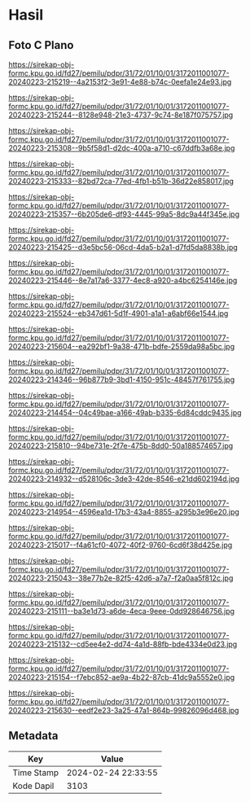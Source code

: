 # Hasil

## Foto C Plano

https://sirekap-obj-formc.kpu.go.id/fd27/pemilu/pdpr/31/72/01/10/01/3172011001077-20240223-215219--4a2153f2-3e91-4e88-b74c-0eefa1e24e93.jpg

https://sirekap-obj-formc.kpu.go.id/fd27/pemilu/pdpr/31/72/01/10/01/3172011001077-20240223-215244--8128e948-21e3-4737-9c74-8e187f075757.jpg

https://sirekap-obj-formc.kpu.go.id/fd27/pemilu/pdpr/31/72/01/10/01/3172011001077-20240223-215308--9b5f58d1-d2dc-400a-a710-c67ddfb3a68e.jpg

https://sirekap-obj-formc.kpu.go.id/fd27/pemilu/pdpr/31/72/01/10/01/3172011001077-20240223-215333--82bd72ca-77ed-4fb1-b51b-36d22e858017.jpg

https://sirekap-obj-formc.kpu.go.id/fd27/pemilu/pdpr/31/72/01/10/01/3172011001077-20240223-215357--6b205de6-df93-4445-99a5-8dc9a44f345e.jpg

https://sirekap-obj-formc.kpu.go.id/fd27/pemilu/pdpr/31/72/01/10/01/3172011001077-20240223-215425--d3e5bc56-06cd-4da5-b2a1-d7fd5da8838b.jpg

https://sirekap-obj-formc.kpu.go.id/fd27/pemilu/pdpr/31/72/01/10/01/3172011001077-20240223-215446--8e7a17a6-3377-4ec8-a920-a4bc6254146e.jpg

https://sirekap-obj-formc.kpu.go.id/fd27/pemilu/pdpr/31/72/01/10/01/3172011001077-20240223-215524--eb347d61-5d1f-4901-a1a1-a6abf66e1544.jpg

https://sirekap-obj-formc.kpu.go.id/fd27/pemilu/pdpr/31/72/01/10/01/3172011001077-20240223-215604--ea292bf1-9a38-471b-bdfe-2559da98a5bc.jpg

https://sirekap-obj-formc.kpu.go.id/fd27/pemilu/pdpr/31/72/01/10/01/3172011001077-20240223-214346--96b877b9-3bd1-4150-951c-48457f761755.jpg

https://sirekap-obj-formc.kpu.go.id/fd27/pemilu/pdpr/31/72/01/10/01/3172011001077-20240223-214454--04c49bae-a166-49ab-b335-6d84cddc9435.jpg

https://sirekap-obj-formc.kpu.go.id/fd27/pemilu/pdpr/31/72/01/10/01/3172011001077-20240223-215810--94be731e-2f7e-475b-8dd0-50a188574657.jpg

https://sirekap-obj-formc.kpu.go.id/fd27/pemilu/pdpr/31/72/01/10/01/3172011001077-20240223-214932--d528106c-3de3-42de-8546-e21dd602194d.jpg

https://sirekap-obj-formc.kpu.go.id/fd27/pemilu/pdpr/31/72/01/10/01/3172011001077-20240223-214954--4596ea1d-17b3-43a4-8855-a295b3e96e20.jpg

https://sirekap-obj-formc.kpu.go.id/fd27/pemilu/pdpr/31/72/01/10/01/3172011001077-20240223-215017--f4a61cf0-4072-40f2-9760-6cd6f38d425e.jpg

https://sirekap-obj-formc.kpu.go.id/fd27/pemilu/pdpr/31/72/01/10/01/3172011001077-20240223-215043--38e77b2e-82f5-42d6-a7a7-f2a0aa5f812c.jpg

https://sirekap-obj-formc.kpu.go.id/fd27/pemilu/pdpr/31/72/01/10/01/3172011001077-20240223-215111--ba3e1d73-a6de-4eca-9eee-0dd928646756.jpg

https://sirekap-obj-formc.kpu.go.id/fd27/pemilu/pdpr/31/72/01/10/01/3172011001077-20240223-215132--cd5ee4e2-dd74-4a1d-88fb-bde4334e0d23.jpg

https://sirekap-obj-formc.kpu.go.id/fd27/pemilu/pdpr/31/72/01/10/01/3172011001077-20240223-215154--f7ebc852-ae9a-4b22-87cb-41dc9a5552e0.jpg

https://sirekap-obj-formc.kpu.go.id/fd27/pemilu/pdpr/31/72/01/10/01/3172011001077-20240223-215630--eedf2e23-3a25-47a1-864b-99826096d468.jpg


## Metadata

| Key        | Value               |
| ---------- | ------------------- |
| Time Stamp | 2024-02-24 22:33:55 |
| Kode Dapil | 3103                |



